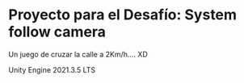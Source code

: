 # Proyecto para el Desafío: System follow camera

Un juego de cruzar la calle a 2Km/h.... XD

Unity Engine 2021.3.5 LTS


